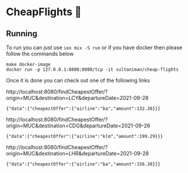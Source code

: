 # CheapFlights 🛫


## Running

To run you can just use `iex mix -S run` or if you have docker then please follow the commands below
```
make docker-image
docker run -p 127.0.0.1:8080:8080/tcp -it sultaniman/cheap-flights
```

Once it is done you can check out one of the following links


http://localhost:8080/findCheapestOffer/?origin=MUC&destination=LCY&departureDate=2021-09-28

`{"data":{"cheapestOffer":{"airline":"ba","amount":132.38}}}`

http://localhost:8080/findCheapestOffer/?origin=MUC&destination=CDG&departureDate=2021-09-26

`{"data":{"cheapestOffer":{"airline":"klm","amount":199.29}}}`

http://localhost:8080/findCheapestOffer/?origin=MUC&destination=LHR&departureDate=2021-09-28

`{"data":{"cheapestOffer":{"airline":"ba","amount":156.38}}}`
